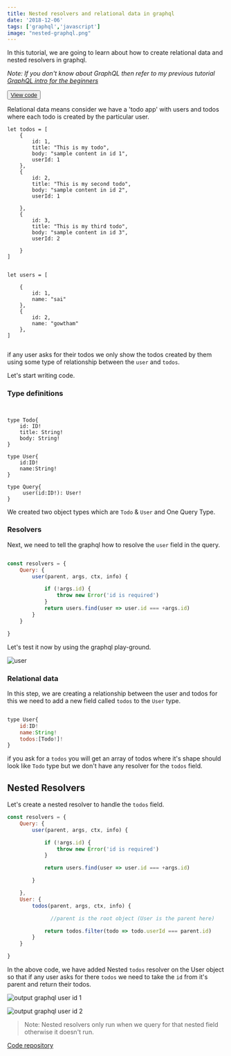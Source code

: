 ```yaml
---
title: Nested resolvers and relational data in graphql
date: '2018-12-06'
tags: ['graphql','javascript']
image: "nested-graphql.png"
---
```


In this tutorial, we are going to learn about how to create relational data and nested resolvers in graphql.


*Note: If you don't know about GraphQL then refer to my previous tutorial [GraphQL intro for the beginners](/graphql-intro-beginners/)*



<button class="md-btn">[View code](https://github.com/saigowthamr/graphql-test-api/blob/nested-res/app.js)</button>

Relational data  means consider we have a 'todo app' with users and todos where each todo is
created by the particular user.

```js:title= sample-data
let todos = [
    {
        id: 1,
        title: "This is my todo",
        body: "sample content in id 1",
        userId: 1
    },
    {
        id: 2,
        title: "This is my second todo",
        body: "sample content in id 2",
        userId: 1

    },
    {
        id: 3,
        title: "This is my third todo",
        body: "sample content in id 3",
        userId: 2

    }
]


let users = [

    {
        id: 1,
        name: "sai"
    },
    {
        id: 2,
        name: "gowtham"
    },
]


```



if any user asks for their todos we only show the todos created by them using some type of relationship between the `user` and `todos`.


Let's start writing code.

### Type definitions

```gql


type Todo{
    id: ID!
    title: String!
    body: String!
}

type User{
    id:ID!
    name:String!
}

type Query{
     user(id:ID!): User!
}

```

We created two object types which are `Todo` & `User` and One Query Type.


### Resolvers

Next, we need to tell the graphql how to resolve the `user` field  in the query.

```js

const resolvers = {
    Query: {
        user(parent, args, ctx, info) {

            if (!args.id) {
                throw new Error('id is required')
            }
            return users.find(user => user.id === +args.id)
        }
    }

}
```


Let's test it now by using the graphql play-ground.

![user](user.png)


### Relational data

In this step, we are creating a relationship between the user and todos for this we need to add
a new field called `todos` to the `User` type.

```js

type User{
    id:ID!
    name:String!
    todos:[Todo!]!
}

```

if you ask for a `todos` you will get an array of todos where it's shape should look like `Todo`
type but we don't have any resolver for the `todos` field.

## Nested Resolvers

Let's create a nested resolver to handle the `todos` field.


```js
const resolvers = {
    Query: {
        user(parent, args, ctx, info) {

            if (!args.id) {
                throw new Error('id is required')
            }

            return users.find(user => user.id === +args.id)

        }

    },
    User: {
        todos(parent, args, ctx, info) {

              //parent is the root object (User is the parent here)

            return todos.filter(todo => todo.userId === parent.id)
        }
    }

}
```

In the above code, we have added Nested `todos` resolver on the User object so that if any user asks for there `todos` we need to take the `id` from it's  parent and return their todos.


![output graphql user id 1](userid1.png)

![output graphql user id 2](userid2.png)



>Note: Nested resolvers only run when we query for that nested field otherwise it doesn't run.



[Code repository](https://github.com/saigowthamr/graphql-test-api/tree/nested-res)